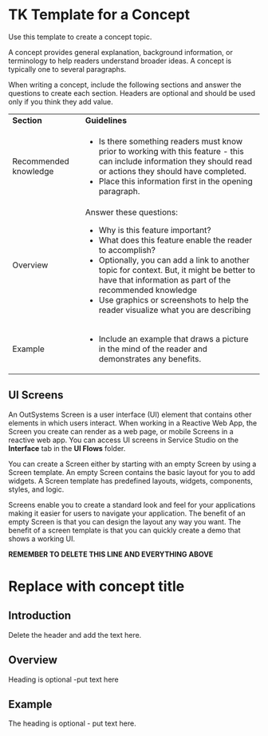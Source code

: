 
# TK Template for a Concept

Use this template to create a concept topic.

A concept provides general explanation, background information, or terminology to help readers understand broader ideas. A concept is typically one to several paragraphs.

When writing a concept, include the following sections and answer the questions to create each section. Headers are optional and should be used only if you think they add value.

<table>
  <tr>
   <td><strong>Section</strong>
   </td>
   <td><strong>Guidelines</strong>
   </td>
  </tr>
  <tr>
   <td>Recommended knowledge
   </td>
   <td>
<ul>

<li>Is there something readers must know prior to working with this feature - this can include information they should read or actions they should have completed.

<li>Place this information first in the opening paragraph.</li>
</ul>
   </td>
  </tr>
  <tr>
   <td>Overview
   </td>
   <td>Answer these questions:
<ul>

<li>Why is this feature important?

<li>What does this feature enable the reader to accomplish?

<li>Optionally, you can add a link to another topic for context. But, it might be better to have that information as part of the recommended knowledge

<li>Use graphics or screenshots to help the reader visualize what you are describing
</li>
</ul>
   </td>
  </tr>
  <tr>
   <td>Example
   </td>
   <td>
<ul>

<li>Include an example that draws a picture in the mind of the reader and demonstrates any benefits.
</li>
</ul>
   </td>
  </tr>
</table>

## UI Screens

An OutSystems Screen is a user interface (UI) element that contains other elements in which users interact. When working in a Reactive Web App, the Screen you create can render as a web page, or mobile Screens in a reactive web app. You can access UI screens in Service Studio on the **Interface** tab in the **UI Flows** folder.

You can create a Screen either by starting with an empty Screen by using a Screen template. An empty Screen contains the basic layout for you to add widgets. A Screen template has predefined layouts, widgets, components, styles, and logic.

Screens enable you to create a standard look and feel for your applications making it easier for users to navigate your application. The benefit of an empty Screen is that you can design the layout any way you want. The benefit of a screen template is that you can quickly create a demo that shows a working UI.  

**REMEMBER TO DELETE THIS LINE AND EVERYTHING ABOVE**

# Replace with concept title

## Introduction

Delete the header and add the text here.

## Overview

Heading is optional -put text here

## Example

The heading is optional - put text here.  
